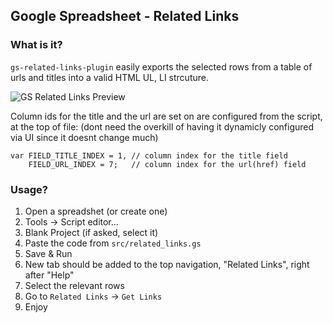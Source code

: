 ## Google Spreadsheet - Related Links

### What is it?
`gs-related-links-plugin` easily exports the selected rows from a table of urls and titles into a valid HTML UL, LI strcuture.

![GS Related Links Preview](https://raw.githubusercontent.com/LandRover/gs-related-links-plugin/master/preview/related_links.png)

Column ids for the title and the url are set on are configured from the script, at the top of file: (dont need the overkill of having it dynamicly configured via UI since it doesnt change much)
```
var FIELD_TITLE_INDEX = 1, // column index for the title field
    FIELD_URL_INDEX = 7;   // column index for the url(href) field
```

### Usage?
 1. Open a spreadshet (or create one)
 2. Tools -> Script editor...
 3. Blank Project (if asked, select it)
 4. Paste the code from `src/related_links.gs`
 5. Save & Run
 6. New tab should be added to the top navigation, "Related Links", right after "Help"
 7. Select the relevant rows
 8. Go to `Related Links` -> `Get Links`
 9. Enjoy
